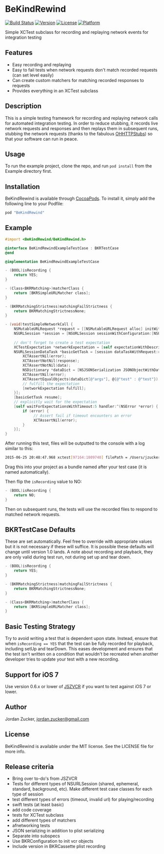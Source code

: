 # BeKindRewind

[![Build Status](https://travis-ci.org/jzucker2/BeKindRewind.svg?branch=master)](https://travis-ci.org/jzucker2/BeKindRewind)
[![Version](https://img.shields.io/cocoapods/v/BeKindRewind.svg?style=flat)](http://cocoapods.org/pods/BeKindRewind)
[![License](https://img.shields.io/cocoapods/l/BeKindRewind.svg?style=flat)](http://cocoapods.org/pods/BeKindRewind)
[![Platform](https://img.shields.io/cocoapods/p/BeKindRewind.svg?style=flat)](http://cocoapods.org/pods/BeKindRewind)

Simple XCTest subclass for recording and replaying network events for integration testing

## Features

* Easy recording and replaying
* Easy to fail tests when network requests don't match recorded requests (can set level easily)
* Can create custom matchers for matching recorded responses to requests
* Provides everything in an XCTest subclass

## Description
This is a simple testing framework for recording and replaying network calls for automated integration testing. In order to reduce stubbing, it records live network requests and responses and then replays them in subsequent runs, stubbing the network requests (thanks to the fabulous [OHHTTPStubs](https://github.com/AliSoftware/OHHTTPStubs)) so that your software can run in peace.

## Usage

To run the example project, clone the repo, and run `pod install` from the Example directory first.

## Installation

BeKindRewind is available through [CocoaPods](http://cocoapods.org). To install
it, simply add the following line to your Podfile:

```ruby
pod "BeKindRewind"
```

## Example

```objective-c
#import <BeKindRewind/BeKindRewind.h>

@interface BeKindRewindExampleTestCase : BKRTestCase
@end

@implementation BeKindRewindExampleTestCase

- (BOOL)isRecording {
    return YES;
}

- (Class<BKRMatching>)matcherClass {
    return [BKRSimpleURLMatcher class];
}

- (BKRMatchingStrictness)matchingFailStrictness {
    return BKRMatchingStrictnessNone;
}

- (void)testSimpleNetworkCall {
    NSMutableURLRequest *request = [[NSMutableURLRequest alloc] initWithURL:[NSURL URLWithString:@"https://httpbin.org/get?test=test"]];
    NSURLSession *session = [NSURLSession sessionWithConfiguration:[NSURLSessionConfiguration ephemeralSessionConfiguration]];
    
    // don't forget to create a test expectation
    XCTestExpectation *networkExpectation = [self expectationWithDescription:@"network"];
    NSURLSessionDataTask *basicGetTask = [session dataTaskWithRequest:request completionHandler:^(NSData *data, NSURLResponse *response, NSError *error) {
        XCTAssertNil(error);
        XCTAssertNotNil(response);
        XCTAssertNotNil(data);
        NSDictionary *dataDict = [NSJSONSerialization JSONObjectWithData:data options:NSJSONReadingAllowFragments error:&error];
        XCTAssertNil(error);
        XCTAssertEqualObjects(dataDict[@"args"], @{@"test" : @"test"});
        // fulfill the expectation
        [networkExpectation fulfill];
    }];
    [basicGetTask resume];
    // explicitly wait for the expectation
    [self waitForExpectationsWithTimeout:5 handler:^(NSError *error) {
        if (error) {
        	 // Assert fail if timeout encounters an error
        	 XCTAssertNil(error);
        }
    }];
}

```

After running this test, files will be outputted to the console with a log similar to this:

```bash
2015-06-25 20:48:47.968 xctest[97164:1809740] filePath = /Users/jzucker/Library/Developer/CoreSimulator/Devices/F9C2D4BE-9022-48E9-9A27-C89B8E615571/data/Documents/BeKindRewindExampleTestCase.bundle/testSimpleNetworkCall.plist
```

Drag this into your project as a bundle named after your test case (it is named automatically).

Then flip the `isRecording` value to NO:

```objective-c
- (BOOL)isRecording {
	return NO;
}
```

Then on subsequent runs, the tests will use the recorded files to respond to matched network requests.

## BKRTestCase Defaults

These are set automatically. Feel free to override with appropriate values but it is not necessary if these will suffice. It is possible these defaults will change until version 1.0 lands. A note about recording and playback, they are only valid during test run, not during set up and tear down.

```objective-c
- (BOOL)isRecording {
    return YES;
}

- (BKRMatchingStrictness)matchingFailStrictness {
    return BKRMatchingStrictnessNone;
}

- (Class<BKRMatching>)matcherClass {
    return [BKRSimpleURLMatcher class];
}
```

## Basic Testing Strategy

Try to avoid writing a test that is dependent upon state. Instead, ensure that when `isRecording == YES` that the test can be fully recorded for playback, including setUp and tearDown. This eases development and ensures that the test isn't written on a condition that wouldn't be recreated when another developer tries to update your test with a new recording.

## Support for iOS 7

Use version 0.6.x or lower of [JSZVCR](https://github.com/jzucker2/JSZVCR.git) if you want to test against iOS 7 or lower.

## Author

Jordan Zucker, jordan.zucker@gmail.com

## License

BeKindRewind is available under the MIT license. See the LICENSE file for more info.

## Release criteria
* Bring over to-do's from JSZVCR
* Tests for different types of NSURLSession (shared, ephemeral, standard, background, etc). Make different test case classes for each type of session
* test different types of errors (timeout, invalid url) for playing/recording
* swift tests (at least basic)
* add code coverage
* tests for XCTest subclass
* add different types of matchers
* afnetworking tests
* JSON serializing in addition to plist serializing
* Separate into subspecs
* Use BKRConfiguration to init vcr objects
* Include version in BKRCassette plist recording
